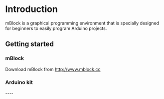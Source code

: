 # Introduction
mBlock is a graphical programming environment that is specially designed for beginners to easily program Arduino projects.

## Getting started
### mBlock
Download mBlock from http://www.mblock.cc
### Arduino kit



<div style="page-break-after: always;"></div>
----
